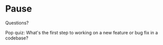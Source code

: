 # Pause

Questions?

Pop quiz: What's the first step to working on a new feature or bug fix in a codebase?
